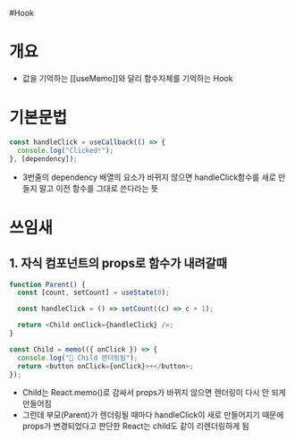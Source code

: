#Hook 

# 개요
- 값을 기억하는 [[useMemo]]와 달리 함수자체를 기억하는 Hook

# 기본문법
``` ts
const handleClick = useCallback(() => {
  console.log("Clicked!");
}, [dependency]);
```
- 3번줄의 dependency 배열의 요소가 바뀌지 않으면 handleClick함수를 새로 만들지 말고 이전 함수를 그대로 쓴다라는 뜻

# 쓰임새
## 1. 자식 컴포넌트의 props로 함수가 내려갈때
``` ts
function Parent() {
  const [count, setCount] = useState(0);

  const handleClick = () => setCount((c) => c + 1);

  return <Child onClick={handleClick} />;
}

const Child = memo(({ onClick }) => {
  console.log("🧩 Child 렌더링됨");
  return <button onClick={onClick}>+</button>;
});
```
- Child는 React.memo()로 감싸서 props가 바뀌지 않으면 렌더링이 다시 안 되게 만들어짐
- 그런데 부모(Parent)가 렌더링될 때마다 handleClick이 새로 만들어지기 때문에 props가 변경되었다고 판단한 React는 child도 같이 리렌더링하게 됨